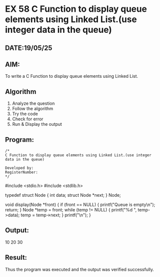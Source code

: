# EX 58 C Function to display queue elements using Linked List.(use integer data in the queue)
## DATE:19/05/25
## AIM:
To write a C Function to display queue elements using Linked List.

## Algorithm
1. Analyze the question
2. Follow the algorithm
3. Try the code
4. Check for error
5. Run & Display the output
## Program:
```
/*
C Function to display queue elements using Linked List.(use integer data in the queue)

Developed by: 
RegisterNumber:  
*/
```
#include <stdio.h>
#include <stdlib.h>

typedef struct Node {
    int data;
    struct Node *next;
} Node;

void display(Node *front) {
    if (front == NULL) {
        printf("Queue is empty\n");
        return;
    }
    Node *temp = front;
    while (temp != NULL) {
        printf("%d ", temp->data);
        temp = temp->next;
    }
    printf("\n");
}


## Output:

10 20 30

## Result:
Thus the program was executed and the output was verified successfully.

